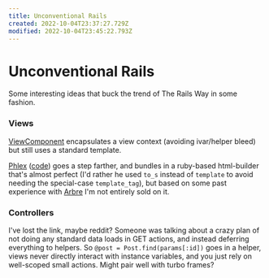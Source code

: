 ```yaml
---
title: Unconventional Rails
created: 2022-10-04T23:37:27.729Z
modified: 2022-10-04T23:45:22.793Z
---
```


# Unconventional Rails

Some interesting ideas that buck the trend of The Rails Way in some fashion.

### Views

[ViewComponent](https://minitest.rubystyle.guide/) encapsulates a view context (avoiding ivar/helper bleed) but still uses a standard template.

[Phlex](https://www.phlex.fun/) ([code](https://github.com/joeldrapper/phlex)) goes a step farther, and bundles in a ruby-based html-builder that's almost perfect (I'd rather he used `to_s` instead of `template` to avoid needing the special-case `template_tag`), but based on some past experience with [Arbre](https://github.com/activeadmin/arbre) I'm not entirely sold on it.

### Controllers

I've lost the link, maybe reddit? Someone was talking about a crazy plan of not doing any standard data loads in GET actions, and instead deferring everything to helpers. So `@post = Post.find(params[:id])` goes in a helper, views never directly interact with instance variables, and you just rely on well-scoped small actions. Might pair well with turbo frames?



